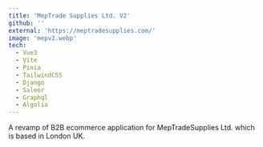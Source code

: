 ```yaml
---
title: 'MepTrade Supplies Ltd. V2'
github: ''
external: 'https://meptradesupplies.com/'
image: 'mepv2.webp'
tech:
  - Vue3
  - Vite
  - Pinia
  - TailwindCSS
  - Django
  - Saleor
  - Graphql
  - Algolia
---
```


A revamp of B2B ecommerce application for MepTradeSupplies Ltd. which is based in London UK.